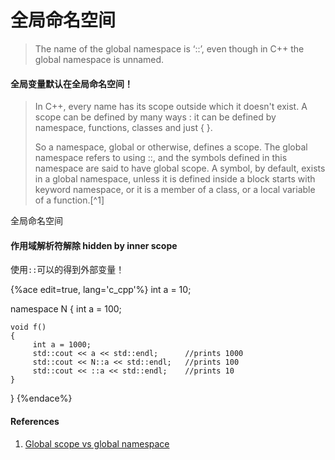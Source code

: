 # 全局命名空间

> The name of the global namespace is ‘::’, even though in C++ the global namespace is unnamed.

#### 全局变量默认在全局命名空间！

> In C++, every name has its scope outside which it doesn't exist. A scope can be defined by many ways : it can be defined by namespace, functions, classes and just { }.
>
> So a namespace, global or otherwise, defines a scope. The global namespace refers to using ::, and the symbols defined in this namespace are said to have global scope. A symbol, by default, exists in a global namespace, unless it is defined inside a block starts with keyword namespace, or it is a member of a class, or a local variable of a function.[^1]

全局命名空间

#### 作用域解析符解除 hidden by inner scope

使用`::`可以的得到外部变量！

{%ace edit=true, lang='c_cpp'%}
int a = 10;

namespace N
{
    int a = 100;

    void f()
    {
         int a = 1000;
         std::cout << a << std::endl;      //prints 1000
         std::cout << N::a << std::endl;   //prints 100 
         std::cout << ::a << std::endl;    //prints 10
    }
}
{%endace%}

#### References

1. [Global scope vs global namespace](http://stackoverflow.com/questions/10269012/global-scope-vs-global-namespace)